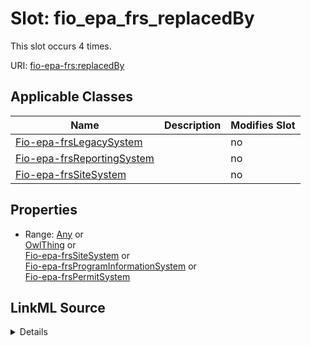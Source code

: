 

# Slot: fio_epa_frs_replacedBy




This slot occurs 4 times.


URI: [fio-epa-frs:replacedBy](http://w3id.org/fio/v1/epa-frs#replacedBy)



<!-- no inheritance hierarchy -->





## Applicable Classes

| Name | Description | Modifies Slot |
| --- | --- | --- |
| [Fio-epa-frsLegacySystem](../classes/Fio-epa-frsLegacySystem.md) |  |  no  |
| [Fio-epa-frsReportingSystem](../classes/Fio-epa-frsReportingSystem.md) |  |  no  |
| [Fio-epa-frsSiteSystem](../classes/Fio-epa-frsSiteSystem.md) |  |  no  |







## Properties

* Range: [Any](../classes/Any.md)&nbsp;or&nbsp;<br />[OwlThing](../classes/OwlThing.md)&nbsp;or&nbsp;<br />[Fio-epa-frsSiteSystem](../classes/Fio-epa-frsSiteSystem.md)&nbsp;or&nbsp;<br />[Fio-epa-frsProgramInformationSystem](../classes/Fio-epa-frsProgramInformationSystem.md)&nbsp;or&nbsp;<br />[Fio-epa-frsPermitSystem](../classes/Fio-epa-frsPermitSystem.md)







## LinkML Source

<details>

```yaml
name: fio-epa-frs_replacedBy
from_schema: okns:fiokg
exact_mappings:
- http://w3id.org/fio/v1/epa-frs#replacedBy
rank: 1000
slot_uri: fio-epa-frs:replacedBy
alias: fio_epa_frs_replacedBy
domain_of:
- fio-epa-frs_LegacySystem
- fio-epa-frs_ReportingSystem
- fio-epa-frs_SiteSystem
range: Any
any_of:
- range: owl_Thing
- range: fio-epa-frs_SiteSystem
- range: fio-epa-frs_ProgramInformationSystem
- range: fio-epa-frs_PermitSystem

```
</details>